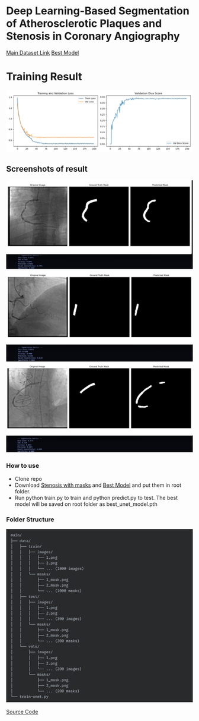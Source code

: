 # Deep Learning-Based Segmentation of Atherosclerotic Plaques and Stenosis in Coronary Angiography

[Main Dataset Link](https://www.kaggle.com/datasets/ahmedaboenaba/coronary-artery-angiograms-zip)
[Best Model](https://drive.google.com/file/d/1ER_K0142FKconjGEXs31KXTMTrNpcCe9/view?usp=sharing)

# Training Result
![App Screenshot](./training_history.png)

## Screenshots of result
![App Screenshot](./assets/1.png)
![App Screenshot](./assets/2.png)
![App Screenshot](./assets/3.png)


### How to use
- Clone repo
- Download [Stenosis with masks](https://drive.google.com/drive/folders/1vDhOoXhMTrZaepK7Ai4rG7Xy23BoR_gV?usp=sharing)  and [Best Model](https://drive.google.com/file/d/1ER_K0142FKconjGEXs31KXTMTrNpcCe9/view?usp=sharing) and put them in root folder. 
- Run python train.py to train and python predict.py to test. The best model will be saved on root folder as best_unet_model.pth
  
### Folder Structure
![App Screenshot](./assets/structure.png)

[Source Code](https://github.com/milesial/Pytorch-UNet)




